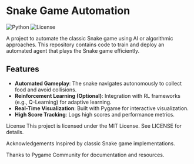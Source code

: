 # Snake Game Automation

![Python](https://img.shields.io/badge/Python-3.12%2B-blue)
![License](https://img.shields.io/badge/License-MIT-green)

A project to automate the classic Snake game using AI or algorithmic approaches. This repository contains code to train and deploy an automated agent that plays the Snake game efficiently.

## Features

- **Automated Gameplay**: The snake navigates autonomously to collect food and avoid collisions.
- **Reinforcement Learning (Optional)**: Integration with RL frameworks (e.g., Q-Learning) for adaptive learning.
- **Real-Time Visualization**: Built with Pygame for interactive visualization.
- **High Score Tracking**: Logs high scores and performance metrics.

License
This project is licensed under the MIT License. See LICENSE for details.

Acknowledgements
Inspired by classic Snake game implementations.

Thanks to Pygame Community for documentation and resources.
